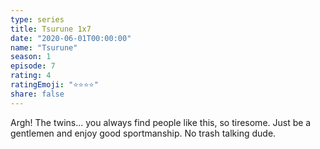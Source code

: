 ```yaml
---
type: series
title: Tsurune 1x7
date: "2020-06-01T00:00:00"
name: "Tsurune"
season: 1
episode: 7
rating: 4
ratingEmoji: "⭐️⭐️⭐️⭐️"
share: false
---
```


Argh! The twins... you always find people like this, so tiresome. Just be a gentlemen and enjoy good sportmanship. No trash talking dude.
